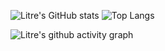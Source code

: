 ![Litre's GitHub stats](https://github-readme-stats.vercel.app/api?username=Litre-WU&show_icons=true&theme=radical) ![Top Langs](https://github-readme-stats.vercel.app/api/top-langs/?username=Litre-WU&langs_count=8)

![Litre's github activity graph](https://github-readme-activity-graph.vercel.app/graph?username=Litre-WU&theme=react-dark)
